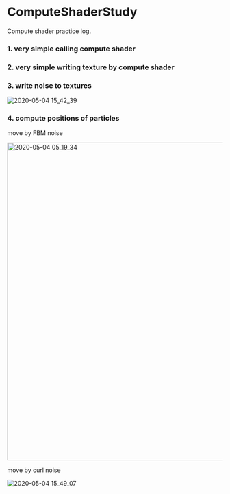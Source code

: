 # ComputeShaderStudy

Compute shader practice log.

### 1. very simple calling compute shader
### 2. very simple writing texture by compute shader
### 3. write noise to textures
![2020-05-04 15_42_39](https://user-images.githubusercontent.com/16832362/81240821-78ac7c80-9043-11ea-87fe-d242363de940.png)

### 4. compute positions of particles

move by FBM noise

<img width="741" alt="2020-05-04 05_19_34" src="https://user-images.githubusercontent.com/16832362/81240869-9bd72c00-9043-11ea-86f8-efdfddd068ae.png">

move by curl noise

![2020-05-04 15_49_07](https://user-images.githubusercontent.com/16832362/81240823-7a764000-9043-11ea-9191-cf57909d924e.png)

